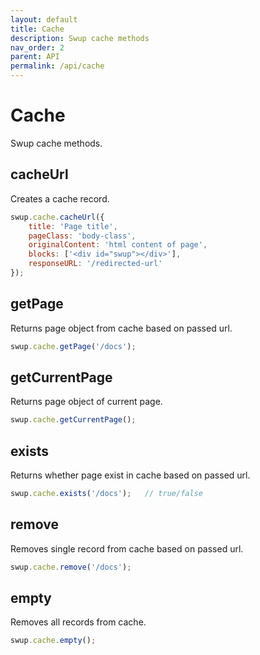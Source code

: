 ```yaml
---
layout: default
title: Cache
description: Swup cache methods
nav_order: 2
parent: API
permalink: /api/cache
---
```


# Cache

Swup cache methods.

## cacheUrl

Creates a cache record.

```javascript
swup.cache.cacheUrl({
    title: 'Page title',
    pageClass: 'body-class',
    originalContent: 'html content of page',
    blocks: ['<div id="swup"></div>'],
    responseURL: '/redirected-url'
});
```

## getPage

Returns page object from cache based on passed url.

```javascript
swup.cache.getPage('/docs');
```

## getCurrentPage

Returns page object of current page.

```javascript
swup.cache.getCurrentPage();
```

## exists

Returns whether page exist in cache based on passed url.

```javascript
swup.cache.exists('/docs');   // true/false
```

## remove

Removes single record from cache based on passed url.

```javascript
swup.cache.remove('/docs');
```

## empty

Removes all records from cache.

```javascript
swup.cache.empty();
```
